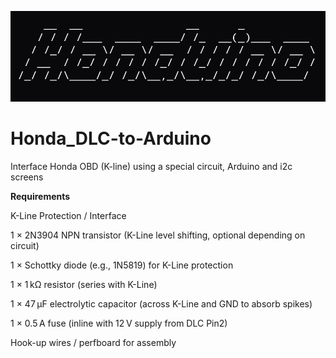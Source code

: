 ![Honduino](ascii-art-text.png)
# Honda_DLC-to-Arduino
Interface Honda OBD (K-line) using a special circuit, Arduino and i2c screens

**Requirements**  
  
K-Line Protection / Interface  
  
1 × 2N3904 NPN transistor (K-Line level shifting, optional depending on circuit)  
  
1 × Schottky diode (e.g., 1N5819) for K-Line protection  
  
1 × 1 kΩ resistor (series with K-Line)  
  
1 × 47 µF electrolytic capacitor (across K-Line and GND to absorb spikes)  
  
1 × 0.5 A fuse (inline with 12 V supply from DLC Pin2)  
  
Hook-up wires / perfboard for assembly

